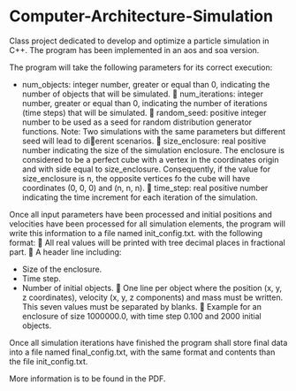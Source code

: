 # Computer-Architecture-Simulation
Class project dedicated to develop and optimize a particle simulation in C++. The program has been implemented in an aos and soa version.

The program will take the following parameters for its correct execution:<br/>

* num_objects: integer number, greater or equal than 0, indicating the number of objects
that will be simulated.
 num_iterations: integer number, greater or equal than 0, indicating the number of iterations (time steps) that will be simulated.
 random_seed: positive integer number to be used as a seed for random distribution
generator functions.
Note: Two simulations with the same parameters but different seed will lead to dierent
scenarios.
 size_enclosure: real positive number indicating the size of the simulation enclosure. The
enclosure is considered to be a perfect cube with a vertex in the coordinates origin and with
side equal to size_enclosure.
Consequently, if the value for size_enclosure is n, the opposite vertices fo the cube will
have coordinates (0, 0, 0) and (n, n, n).
 time_step: real positive number indicating the time increment for each iteration of the
simulation.

Once all input parameters have been processed and initial positions and velocities have been
processed for all simulation elements, the program will write this information to a file named
init_config.txt. with the following format:
 All real values will be printed with tree decimal places in fractional part.
 A header line including:
* Size of the enclosure.
* Time step.
* Number of initial objects.
 One line per object where the position (x, y, z coordinates), velocity (x, y, z components)
and mass must be written. This seven values must be separated by blanks.
 Example for an enclosure of size 1000000.0, with time step 0.100 and 2000 initial objects.

Once all simulation iterations have finished the program shall store final data into a file named final_config.txt, with the same format and contents than the file init_config.txt.

More information is to be found in the PDF.


